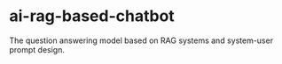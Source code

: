 # ai-rag-based-chatbot
The question answering model based on RAG systems and system-user prompt design.
